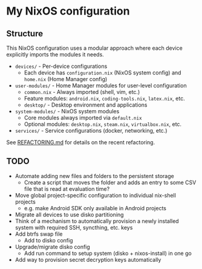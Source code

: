 # My NixOS configuration

## Structure

This NixOS configuration uses a modular approach where each device explicitly imports the modules it needs.

- `devices/` - Per-device configurations
  - Each device has `configuration.nix` (NixOS system config) and `home.nix` (Home Manager config)
- `user-modules/` - Home Manager modules for user-level configuration
  - `common.nix` - Always imported (shell, vim, etc.)
  - Feature modules: `android.nix`, `coding-tools.nix`, `latex.nix`, etc.
  - `desktop/` - Desktop environment and applications
- `system-modules/` - NixOS system modules
  - Core modules always imported via `default.nix`
  - Optional modules: `desktop.nix`, `steam.nix`, `virtualbox.nix`, etc.
- `services/` - Service configurations (docker, networking, etc.)

See [REFACTORING.md](REFACTORING.md) for details on the recent refactoring.

## TODO

- Automate adding new files and folders to the persistent storage
  - Create a script that moves the folder and adds an entry to some CSV file that is read at evaluation time?
- Move global project-specific configuration to individual nix-shell projects
  - e.g. make Android SDK only available in Android projects
- Migrate all devices to use disko partitioning
- Think of a mechanism to automatically provision a newly installed system with required SSH, syncthing, etc. keys
- Add btrfs swap file
  - Add to disko config
- Upgrade/migrate disko config
  - Add run command to setup system (disko + nixos-install) in one go
- Add way to provision secret decryption keys automatically
